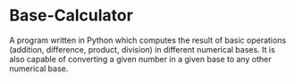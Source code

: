 # Base-Calculator
A program written in Python which computes the result of basic operations (addition, difference, product, division) in different numerical bases. It is also capable of converting a given number in a given base to any other numerical base.
